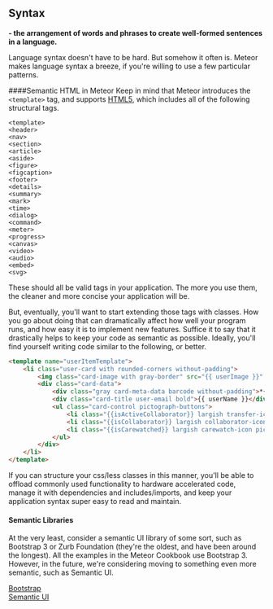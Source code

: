 ## Syntax  
**- the arrangement of words and phrases to create well-formed sentences in a language.**    

Language syntax doesn't have to be hard.  But somehow it often is.  Meteor makes language syntax a breeze, if you're willing to use a few particular patterns.  

####Semantic HTML in Meteor
Keep in mind that Meteor introduces the ``<template>`` tag, and supports [HTML5](http://www.w3schools.com/html/html5_semantic_elements.asp), which includes all of the following structural tags.  

    <template>
    <header>
    <nav>
    <section>
    <article>
    <aside>
    <figure>
    <figcaption>
    <footer>
    <details>
    <summary>
    <mark>
    <time>
    <dialog>
    <command>
    <meter>
    <progress>
    <canvas>
    <video>
    <audio>
    <embed>
    <svg>
    
These should all be valid tags in your application.  The more you use them, the cleaner and more concise your application will be.

But, eventually, you'll want to start extending those tags with classes.  How you go about doing that can dramatically affect how well your program runs, and how easy it is to implement new features. Suffice it to say that it drastically helps to keep your code as semantic as possible.  Ideally, you'll find yourself writing code similar to the following, or better.

````html
<template name="userItemTemplate">
    <li class="user-card with rounded-corners without-padding">
        <img class="card-image with gray-border" src="{{ userImage }}" />
        <div class="card-data">
            <div class="gray card-meta-data barcode without-padding">*{{ _id }}*</div>
            <div class="card-title user-email bold">{{ userName }}</div>
            <ul class="card-control pictograph-buttons">
                <li class="{{isActiveCollaborator}} largish transfer-icon pictograph">o</li>
                <li class="{{isCollaborator}} largish collaborator-icon pictograph">a</li>
                <li class="{{isCarewatched}} largish carewatch-icon pictograph">j</li>
            </ul>
        </div>
    </li>
</template>
````

If you can structure your css/less classes in this manner, you'll be able to offload commonly used functionality to hardware accelerated code, manage it with dependencies and includes/imports, and keep your application syntax super easy to read and maintain.   


#### Semantic Libraries  
At the very least, consider a semantic UI library of some sort, such as Bootstrap 3 or Zurb Foundation (they're the oldest, and have been around the longest).  All the examples in the Meteor Cookbook use Bootstrap 3.  However, in the future, we're considering moving to something even more semantic, such as Semantic UI.  

[Bootstrap](http://getbootstrap.com/)  
[Semantic UI](http://semantic-ui.com/)  

